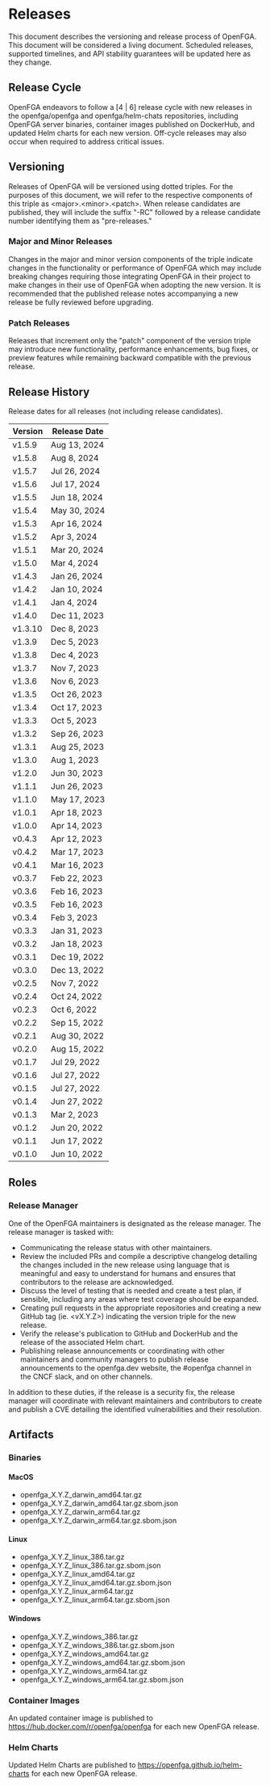 # Releases

This document describes the versioning and release process of OpenFGA. This document will be considered a living document. Scheduled releases, supported timelines, and API stability guarantees will be updated here as they change.

## Release Cycle
OpenFGA endeavors to follow a [4 | 6] release cycle with new releases in the openfga/openfga and openfga/helm-chats repositories, including OpenFGA server binaries, container images published on DockerHub, and updated Helm charts for each new version.  Off-cycle releases may also occur when required to address critical issues.

## Versioning
Releases of OpenFGA will be versioned using dotted triples. For the purposes of this document, we will refer to the respective components of this triple as \<major\>.\<minor\>.\<patch\>. When release candidates are published, they will include the suffix "-RC" followed by a release candidate number identifying them as "pre-releases."

### Major and Minor Releases
Changes in the major and minor version components of the triple indicate changes in the functionality or performance of OpenFGA which may include breaking changes requiring those integrating OpenFGA in their project to make changes in their use of OpenFGA when adopting the new version.  It is recommended that the published release notes accompanying a new release be fully reviewed before upgrading.

### Patch Releases
Releases that increment only the "patch" component of the version triple may introduce new functionality, performance enhancements, bug fixes, or preview features while remaining backward compatible with the previous release.  

## Release History
Release dates for all releases (not including release candidates).

| Version | Release Date |
|---------| ------------ |
| v1.5.9 | Aug 13, 2024 |
| v1.5.8 | Aug 8, 2024 |
| v1.5.7 | Jul 26, 2024 |
| v1.5.6 | Jul 17, 2024 |
| v1.5.5 | Jun 18, 2024 |
| v1.5.4 | May 30, 2024 |
| v1.5.3 | Apr 16, 2024 |
| v1.5.2 | Apr 3, 2024 |
| v1.5.1 | Mar 20, 2024 |
| v1.5.0 | Mar 4, 2024 |
| v1.4.3 | Jan 26, 2024 |
| v1.4.2 | Jan 10, 2024 |
| v1.4.1 | Jan 4, 2024 |
| v1.4.0 | Dec 11, 2023 |
| v1.3.10 | Dec 8, 2023 |
| v1.3.9 | Dec 5, 2023 |
| v1.3.8 | Dec 4, 2023 |
| v1.3.7 | Nov 7, 2023 |
| v1.3.6 | Nov 6, 2023 |
| v1.3.5 | Oct 26, 2023 |
| v1.3.4 | Oct 17, 2023 |
| v1.3.3 | Oct 5, 2023 |
| v1.3.2 | Sep 26, 2023 |
| v1.3.1 | Aug 25, 2023 |
| v1.3.0 | Aug 1, 2023 |
| v1.2.0 | Jun 30, 2023 |
| v1.1.1 | Jun 26, 2023 |
| v1.1.0 | May 17, 2023 |
| v1.0.1 | Apr 18, 2023 |
| v1.0.0 | Apr 14, 2023 |
| v0.4.3 | Apr 12, 2023 |
| v0.4.2 | Mar 17, 2023 |
| v0.4.1 | Mar 16, 2023 |
| v0.3.7 | Feb 22, 2023 |
| v0.3.6 | Feb 16, 2023 |
| v0.3.5 | Feb 16, 2023 |
| v0.3.4 | Feb 3, 2023 |
| v0.3.3 | Jan 31, 2023 |
| v0.3.2 | Jan 18, 2023 |
| v0.3.1 | Dec 19, 2022 |
| v0.3.0 | Dec 13, 2022 |
| v0.2.5 | Nov 7, 2022 |
| v0.2.4 | Oct 24, 2022 |
| v0.2.3 | Oct 6, 2022 |
| v0.2.2 | Sep 15, 2022 |
| v0.2.1 | Aug 30, 2022 |
| v0.2.0 | Aug 15, 2022 |
| v0.1.7 | Jul 29, 2022 |
| v0.1.6 | Jul 27, 2022 |
| v0.1.5 | Jul 27, 2022 |
| v0.1.4 | Jun 27, 2022 |
| v0.1.3 | Mar 2, 2023 |
| v0.1.2 | Jun 20, 2022 |
| v0.1.1 | Jun 17, 2022 |
| v0.1.0 | Jun 10, 2022 |

## Roles

### Release Manager
One of the OpenFGA maintainers is designated as the release manager.  The release manager is tasked with:
- Communicating the release status with other maintainers.
- Review the included PRs and compile a descriptive changelog detailing the changes included in the new release using language that is meaningful and easy to understand for humans and ensures that contributors to the release are acknowledged.
- Discuss the level of testing that is needed and create a test plan, if sensible, including any areas where test coverage should be expanded.
- Creating pull requests in the appropriate repositories and creating a new GitHub tag (ie. \<vX.Y.Z\>) indicating the version triple for the new release.
- Verify the release's publication to GitHub and DockerHub and the release of the associated Helm chart.
- Publishing release announcements or coordinating with other maintainers and community managers to publish release announcements to the openfga.dev website, the #openfga channel in the CNCF slack, and on other channels.

In addition to these duties, if the release is a security fix, the release manager will coordinate with relevant maintainers and contributors to create and publish a CVE detailing the identified vulnerabilities and their resolution.

## Artifacts

### Binaries

#### MacOS
- openfga_X.Y.Z_darwin_amd64.tar.gz
- openfga_X.Y.Z_darwin_amd64.tar.gz.sbom.json
- openfga_X.Y.Z_darwin_arm64.tar.gz
- openfga_X.Y.Z_darwin_arm64.tar.gz.sbom.json

#### Linux
- openfga_X.Y.Z_linux_386.tar.gz
- openfga_X.Y.Z_linux_386.tar.gz.sbom.json
- openfga_X.Y.Z_linux_amd64.tar.gz
- openfga_X.Y.Z_linux_amd64.tar.gz.sbom.json
- openfga_X.Y.Z_linux_arm64.tar.gz
- openfga_X.Y.Z_linux_arm64.tar.gz.sbom.json

#### Windows
- openfga_X.Y.Z_windows_386.tar.gz
- openfga_X.Y.Z_windows_386.tar.gz.sbom.json
- openfga_X.Y.Z_windows_amd64.tar.gz
- openfga_X.Y.Z_windows_amd64.tar.gz.sbom.json
- openfga_X.Y.Z_windows_arm64.tar.gz
- openfga_X.Y.Z_windows_arm64.tar.gz.sbom.json

### Container Images
An updated container image is published to https://hub.docker.com/r/openfga/openfga for each new OpenFGA release.

### Helm Charts
Updated Helm Charts are published to https://openfga.github.io/helm-charts for each new OpenFGA release.
